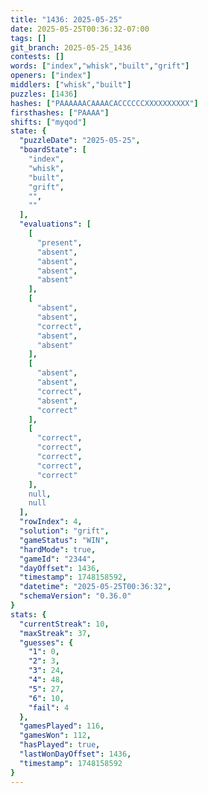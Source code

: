 ```yaml
---
title: "1436: 2025-05-25"
date: 2025-05-25T00:36:32-07:00
tags: []
git_branch: 2025-05-25_1436
contests: []
words: ["index","whisk","built","grift"]
openers: ["index"]
middlers: ["whisk","built"]
puzzles: [1436]
hashes: ["PAAAAAACAAAACACCCCCCXXXXXXXXXX"]
firsthashes: ["PAAAA"]
shifts: ["myqod"]
state: {
  "puzzleDate": "2025-05-25",
  "boardState": [
    "index",
    "whisk",
    "built",
    "grift",
    "",
    ""
  ],
  "evaluations": [
    [
      "present",
      "absent",
      "absent",
      "absent",
      "absent"
    ],
    [
      "absent",
      "absent",
      "correct",
      "absent",
      "absent"
    ],
    [
      "absent",
      "absent",
      "correct",
      "absent",
      "correct"
    ],
    [
      "correct",
      "correct",
      "correct",
      "correct",
      "correct"
    ],
    null,
    null
  ],
  "rowIndex": 4,
  "solution": "grift",
  "gameStatus": "WIN",
  "hardMode": true,
  "gameId": "2344",
  "dayOffset": 1436,
  "timestamp": 1748158592,
  "datetime": "2025-05-25T00:36:32",
  "schemaVersion": "0.36.0"
}
stats: {
  "currentStreak": 10,
  "maxStreak": 37,
  "guesses": {
    "1": 0,
    "2": 3,
    "3": 24,
    "4": 48,
    "5": 27,
    "6": 10,
    "fail": 4
  },
  "gamesPlayed": 116,
  "gamesWon": 112,
  "hasPlayed": true,
  "lastWonDayOffset": 1436,
  "timestamp": 1748158592
}
---
```

<!-- more -->
